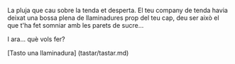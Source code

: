 La pluja que cau sobre la tenda et desperta. 
El teu company de tenda havia deixat una bossa plena de llaminadures prop del teu cap, deu ser això el que t'ha fet somniar amb les parets de sucre...

I ara... què vols fer?

[Tasto una llaminadura] (tastar/tastar.md)